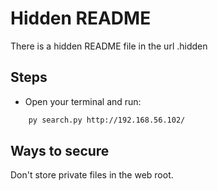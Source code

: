 # Hidden README
There is a hidden README file in the url .hidden

## Steps
* Open your terminal and run:
```bash
	py search.py http://192.168.56.102/ 
```

## Ways to secure
Don't store private files in the web root.
